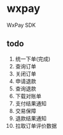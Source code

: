 # wxpay
WxPay SDK


## todo

1. 统一下单(完成)
2. 查询订单
3. 关闭订单
4. 申请退款
5. 查询退款
6. 下载对账单
7. 支付结果通知
8. 交易保障
9. 退款结果通知
10. 拉取订单评价数据
